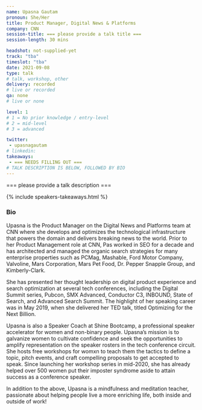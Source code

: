 ```yaml
---
name: Upasna Gautam
pronoun: She/Her
title: Product Manager, Digital News & Platforms
company: CNN
session-title: === please provide a talk title ===
session-length: 30 mins

headshot: not-supplied-yet
track: "tba"
timeslot: "tba"
date: 2021-09-08
type: talk
# talk, workshop, other
delivery: recorded
# live or recorded
qa: none
# live or none

level: 1
# 1 = No prior knowledge / entry-level
# 2 = mid-level
# 3 = advanced

twitter:
 - upasnagautam
# linkedin: 
takeaways:
 - === NEEDS FILLING OUT ===
# TALK DESCRIPTION IS BELOW, FOLLOWED BY BIO
---
```


=== please provide a talk description ===

{% include speakers-takeaways.html %}

<h3>Bio</h3>

Upasna is the Product Manager on the Digital News and Platforms team at CNN where she develops and optimizes the technological infrastructure that powers the domain and delivers breaking news to the world. Prior to her Product Management role at CNN, Pas worked in SEO for a decade and has architected and managed the organic search strategies for many enterprise properties such as PCMag, Mashable, Ford Motor Company, Valvoline, Mars Corporation, Mars Pet Food, Dr. Pepper Snapple Group, and Kimberly-Clark.

She has presented her thought leadership on digital product experience and search optimization at several tech conferences, including the Digital Summit series, Pubcon, SMX Advanced, Conductor C3, INBOUND, State of Search, and Advanced Search Summit. The highlight of her speaking career was in May 2019, when she delivered her TED talk, titled Optimizing for the Next Billion. 

Upasna is also a Speaker Coach at Shine Bootcamp, a professional speaker accelerator for women and non-binary people. Upasna’s mission is to galvanize women to cultivate confidence and seek the opportunities to amplify representation on the speaker rosters in the tech conference circuit. She hosts free workshops for womxn to teach them the tactics to define a topic, pitch events, and craft compelling  proposals to get accepted to speak. Since launching her workshop series in mid-2020, she has already helped over 500 women put their imposter syndrome aside to attain success as a conference speaker.

In addition to the above, Upasna is a mindfulness and meditation teacher, passionate about helping people live a more enriching life, both inside and outside of work!
